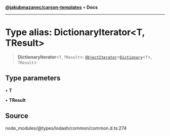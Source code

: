 [**@jakubmazanec/carson-templates**](../../../README.md) • **Docs**

---

# Type alias: DictionaryIterator\<T, TResult\>

> **DictionaryIterator**\<`T`, `TResult`\>:
> [`ObjectIterator`](ObjectIterator.md)\<[`Dictionary`](../interfaces/Dictionary.md)\<`T`\>,
> `TResult`\>

## Type parameters

• **T**

• **TResult**

## Source

node_modules/@types/lodash/common/common.d.ts:274
